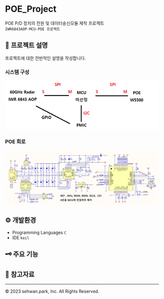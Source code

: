 # POE_Project
POE P/D 장치의 전원 및 데이터송신모듈 제작 프로젝트<br>
`IWR6843AOP-MCU-POE 프로젝트`

## 💬 프로젝트 설명
프로젝트에 대한 전반적인 설명을 작성합니다.

### 시스템 구성
<img src="./img/시스템 구성.png" width="800px" title="시스템구성"/>

### POE 회로
<img src="./img/POE회로.png" width="1000px" title="POE회로"/>

## ⚙️ 개발환경

- Programming Languages `C`
- IDE `keil`

## 🗝️ 주요 기능


## 📝 참고자료



- - -
© 2023 sehwan.park, Inc. All Rights Reserved.
